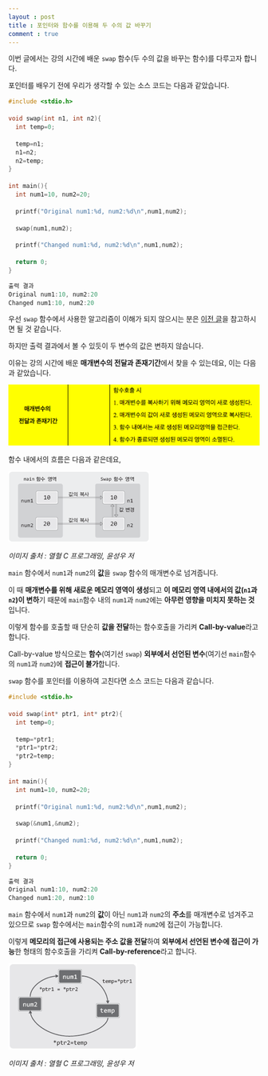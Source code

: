 ```yaml
---
layout : post
title : 포인터와 함수를 이용해 두 수의 값 바꾸기
comment : true
---
```


이번 글에서는 강의 시간에 배운 `swap` 함수(두 수의 값을 바꾸는 함수)를 다루고자 합니다.

포인터를 배우기 전에 우리가 생각할 수 있는 소스 코드는 다음과 같았습니다.

```c
#include <stdio.h>

void swap(int n1, int n2){
  int temp=0;
  
  temp=n1;
  n1=n2;
  n2=temp;
}

int main(){
  int num1=10, num2=20;
  
  printf("Original num1:%d, num2:%d\n",num1,num2);
  
  swap(num1,num2);
  
  printf("Changed num1:%d, num2:%d\n",num1,num2);
  
  return 0;
}
```

```c
출력 결과
Original num1:10, num2:20
Changed num1:10, num2:20
```
우선 `swap` 함수에서 사용한 알고리즘이 이해가 되지 않으시는 분은 [이전 글](https://const17.github.io/5-swap/)을 참고하시면 될 것 같습니다.

하지만 출력 결과에서 볼 수 있듯이 두 변수의 값은 변하지 않습니다.

이유는 강의 시간에 배운 **매개변수의 전달과 존재기간**에서 찾을 수 있는데요, 이는 다음과 같았습니다.

![매개변수의 전달과 존재기간](/./images/swapUsingPointer.png)

함수 내에서의 흐름은 다음과 같은데요,

![잘못된 swap](/./images/swapUsingPointer2.png)

*이미지 출처 : 열혈 C 프로그래밍, 윤성우 저*

`main` 함수에서 `num1`과 `num2`의 **값**을 `swap` 함수의 매개변수로 넘겨줍니다.

이 때 **매개변수를 위해 새로운 메모리 영역이 생성**되고 **이 메모리 영역 내에서의 값(`n1`과 `n2`)이 변하**기 때문에 `main`함수 내의 `num1`과 `num2`에는 **아무런 영향을 미치지 못하는 것**입니다.

이렇게 함수를 호출할 때 단순히 **값을 전달**하는 함수호출을 가리켜 **Call-by-value**라고 합니다.

Call-by-value 방식으로는 **함수**(여기선 `swap`) **외부에서 선언된 변수**(여기선 `main`함수의 `num1`과 `num2`)에 **접근이 불가**합니다.

`swap` 함수를 포인터를 이용하여 고친다면 소스 코드는 다음과 같습니다.

```c
#include <stdio.h>

void swap(int* ptr1, int* ptr2){
  int temp=0;
  
  temp=*ptr1;
  *ptr1=*ptr2;
  *ptr2=temp;
}

int main(){
  int num1=10, num2=20;
  
  printf("Original num1:%d, num2:%d\n",num1,num2);
  
  swap(&num1,&num2);
  
  printf("Changed num1:%d, num2:%d\n",num1,num2);
  
  return 0;
}

```

```c
출력 결과
Original num1:10, num2:20
Changed num1:20, num2:10
```

`main` 함수에서 `num1`과 `num2`의 **값**이 아닌 `num1`과 `num2`의 **주소**를 매개변수로 넘겨주고 있으므로 `swap` 함수에서는 `main`함수의 `num1`과 `num2`에 접근이 가능합니다.

이렇게 **메모리의 접근에 사용되는 주소 값을 전달**하여 **외부에서 선언된 변수에 접근이 가능**한 형태의 함수호출을 가리켜 **Call-by-reference**라고 합니다.

![CallByReference](/./images/swapUsingPointer3.png)


*이미지 출처 : 열혈 C 프로그래밍, 윤성우 저*
